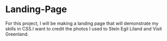 # Landing-Page
For this project, I will be making a landing page that will demonstrate my skills in CSS.I want to credit the photos I used to Stein Egil Liland and Visit Greenland.